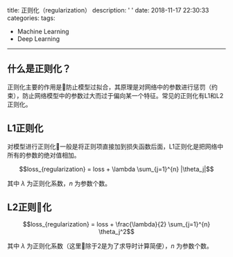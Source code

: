 
title: 正则化（regularization）
description: ' '
date: 2018-11-17 22:30:33
categories: 
tags:
  - Machine Learning
  - Deep Learning
---

## 什么是正则化？

正则化主要的作用是防止模型过拟合，其原理是对网络中的参数进行惩罚（约束），防止网络模型中的参数过大而过于偏向某一个特征。常见的正则化有L1和L2正则化。

## L1正则化

对模型进行正则化一般是将正则项直接加到损失函数后面，L1正则化是把网络中所有的参数的绝对值相加。

$$loss_{regularization} = loss + \lambda \sum_{j=1}^{n} |\theta_j|$$

其中 $\lambda$ 为正则化系数，$n$ 为参数个数。

## L2正则化

$$loss_{regularization} = loss + \frac{\lambda}{2} \sum_{j=1}^{n} \theta_j^2$$

其中 $\lambda$ 为正则化系数（这里除于2是为了求导时计算简便），$n$ 为参数个数。
